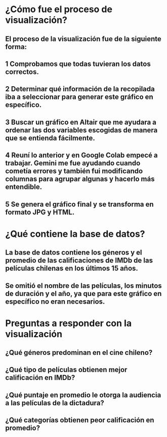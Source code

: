 # ¿Cómo fue el proceso de visualización?
## El proceso de la visualización fue de la siguiente forma: 
## 1 Comprobamos que todas tuvieran los datos correctos. 
## 2 Determinar qué información de la recopilada iba a seleccionar para generar este gráfico en específico.
## 3 Buscar un gráfico en Altair que me ayudara a ordenar las dos variables escogidas de manera que se entienda fácilmente.
## 4 Reuní lo anterior y en Google Colab empecé a trabajar. Gemini me fue ayudando cuando cometía errores y también fui modificando columnas para agrupar algunas y hacerlo más entendible. 
## 5 Se genera el gráfico final y se transforma en formato JPG y HTML.

# ¿Qué contiene la base de datos?
## La base de datos contiene los géneros y el promedio de las calificaciones de IMDb de las películas chilenas en los últimos 15 años. 
## Se omitió el nombre de las películas, los minutos de duración y el año, ya que para este gráfico en específico no eran necesarios. 

# Preguntas a responder con la visualización
## ¿Qué géneros predominan en el cine chileno​?
## ¿Qué tipo de películas obtienen mejor calificación en IMDb?
## ¿Qué puntaje en promedio le otorga la audiencia a las películas de la dictadura?
## ¿Qué categorías obtienen peor calificación en promedio?
